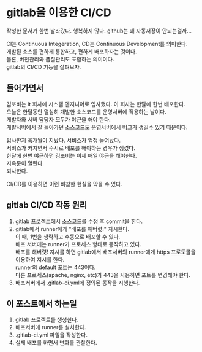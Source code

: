 # gitlab을 이용한 CI/CD
작성한 문서가 한번 날라갔다. 행복하지 않다. github는 왜 자동저장이 안되는걸까...<br>

CI는 Continuous Integeration, CD는 Continuous Development를 의미한다.<br>
개발된 소스를 편하게 통합하고, 편하게 배포하자는 것이다.<br>
물론, 버전관리와 품질관리도 포함하는 의미이다.<br>
gitlab의 CI/CD 기능을 살펴보자. <br>

## 들어가면서
김또비는 it 회사에 시스템 엔지니어로 입사했다. 이 회사는 한달에 한번 배포한다.<br>
오늘은 한달동안 열심히 개발한 소스코드를 운영서버에 적용하는 날이다.<br>
개발자와 서버 담당자 모두가 야근을 해야 한다.<br>
개발서버에서 잘 돌아가던 소스코드도 운영서버에서 버그가 생길수 있기 때문이다.<br>

입사한지 육개월이 지났다. 서비스가 엄청 늘어났다.<br>
서비스가 커지면서 수시로 배포를 해야하는 경우가 생겼다.<br>
한달에 한번 야근하던 김또비는 이제 매일 야근을 해야한다.<br>
지옥문이 열린다.<br>
퇴사한다.<br>

CI/CD를 이용하면 이런 비참한 현실을 막을 수 있다.<br>


## gitlab CI/CD 작동 원리
1. gitlab 프로젝트에서 소스코드를 수정 후 commit을 한다.
2. gitlab에서 runner에게 "배포를 해버렷!" 지시한다.<br>
   이 때, 1번을 생략하고 수동으로 배포할 수 있다.<br>
   배포 서버에는 runner가 프로세스 형태로 동작하고 있다.<br>
   배포를 해버렷! 지시를 하면 gitlab에서 배포서버의 runner에게 https 프로토콜을 이용하여 지시를 한다.<br>
   runner의 default 포트는 443이다. <br>
   다른 프로세스(apache, nginx, etc)가 443을 사용하면 포트를 변경해야 한다.    
4. 배포서버에서 .gitlab-ci.yml에 정의된 동작을 시행한다. <br>

## 이 포스트에서 하는일
1. gitlab 프로젝트를 생성한다.
2. 배포서버에 runner를 설치한다.
3. .gitlab-ci.yml 파일을 작성한다.
4. 실제 배포를 하면서 변화를 관찰한다. 
